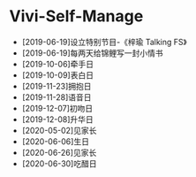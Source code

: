 # Vivi-Self-Manage

- [2019-06-19]设立特别节目-《梓瑜 Talking FS》
- [2019-06-19]每两天给锦鲤写一封小情书
- [2019-10-06]牵手日
- [2019-10-09]表白日
- [2019-11-23]拥抱日
- [2019-11-28]语音日
- [2019-12-07]初吻日
- [2019-12-08]升华日
- [2020-05-02]见家长
- [2020-06-06]生日
- [2020-06-26]见家长
- [2020-06-30]吃醋日
